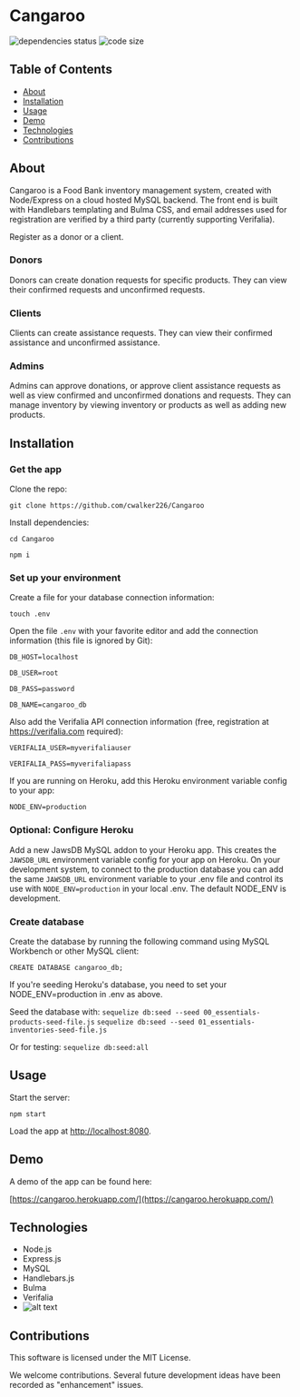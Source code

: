 # Cangaroo
![dependencies status](https://img.shields.io/david/cwalker226/Cangaroo?style=for-the-badge)
![code size](https://img.shields.io/github/languages/code-size/cwalker226/Cangaroo?style=for-the-badge)

## Table of Contents
* [About](#about)
* [Installation](#installation)
* [Usage](#usage)
* [Demo](#demo)
* [Technologies](#technologies)
* [Contributions](#contributions)

## About
Cangaroo is a Food Bank inventory management system, created with Node/Express on a cloud hosted MySQL backend. The front end is built with Handlebars templating and Bulma CSS, and email addresses used for registration are verified by a third party (currently supporting Verifalia).

Register as a donor or a client. 

### Donors

Donors can create donation requests for specific products. They can view their confirmed requests and unconfirmed requests.

### Clients

Clients can create assistance requests. They can view their confirmed assistance and unconfirmed assistance.

### Admins

Admins can approve donations, or approve client assistance requests as well as view confirmed and unconfirmed donations and requests. They can manage inventory by viewing inventory or products as well as adding new products.

## Installation

### Get the app

Clone the repo:

`git clone https://github.com/cwalker226/Cangaroo`

Install dependencies:

`cd Cangaroo`

`npm i`

### Set up your environment

Create a file for your database connection information:

`touch .env`

Open the file `.env` with your favorite editor and add the connection information (this file is ignored by Git):

`DB_HOST=localhost`

`DB_USER=root`

`DB_PASS=password`

`DB_NAME=cangaroo_db`

Also add the Verifalia API connection information (free, registration at https://verifalia.com required):

`VERIFALIA_USER=myverifaliauser`

`VERIFALIA_PASS=myverifaliapass`

If you are running on Heroku, add this Heroku environment variable config to your app:

`NODE_ENV=production`

### Optional: Configure Heroku

Add a new JawsDB MySQL addon to your Heroku app. This creates the `JAWSDB_URL` environment variable config for your app on Heroku. On your development system, to connect to the production database you can add the same `JAWSDB_URL` environment variable to your .env file and control its use with `NODE_ENV=production` in your local .env. The default NODE_ENV is development.

### Create database

Create the database by running the following command using MySQL Workbench or other MySQL client:

`CREATE DATABASE cangaroo_db;`

If you're seeding Heroku's database, you need to set your NODE_ENV=production in .env as above.

Seed the database with:
`sequelize db:seed --seed 00_essentials-products-seed-file.js`
`sequelize db:seed --seed 01_essentials-inventories-seed-file.js`

Or for testing:
`sequelize db:seed:all`

## Usage

Start the server:

`npm start`

Load the app at [http://localhost:8080](http://localhost:8080).


## Demo
A demo of the app can be found here:

[https://cangaroo.herokuapp.com/](https://cangaroo.herokuapp.com/)

## Technologies
* Node.js
* Express.js
* MySQL
* Handlebars.js
* Bulma
* Verifalia
* ![alt text](https://i.ytimg.com/vi/KeKoEQ0ZxS0/hqdefault.jpg "Roger")

## Contributions

This software is licensed under the MIT License.

We welcome contributions. Several future development ideas have been recorded as "enhancement" issues.